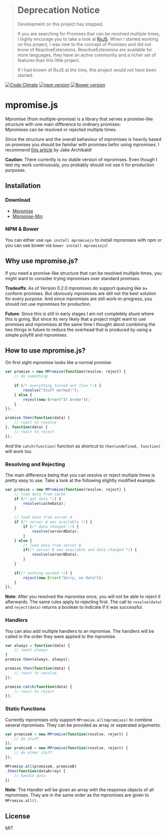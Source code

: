 > # Deprecation Notice
>
> Development on this project has stopped.
>
> If you are searching for Promises that can be resolved multiple times, I highly encurage you to take a look at [RxJS](https://github.com/Reactive-Extensions/RxJS).
> When I started working on this project, I was new to the concept of Promises and did not know of ReactiveExtensions. ReactiveExtensions are available for more languages, they have an active community and a richer set of features than this little project.
>
> If I had known of RxJS at the time, this project would not have been started.

[![Code Climate](https://codeclimate.com/github/lucianw/mpromise/badges/gpa.svg)](https://codeclimate.com/github/lucianw/MPromise)
[![npm version](https://badge.fury.io/js/mpromisejs.svg)](http://badge.fury.io/js/mpromisejs)
[![Bower version](https://badge.fury.io/bo/mpromisejs.svg)](http://badge.fury.io/bo/mpromisejs)
# mpromise.js
Mpromise (from multiple-promise) is a library that serves a promise-like structure with one main difference to ordinary promises:  
Mpromises can be resolved or rejected multiple times. 

Since the structure and the overall behaviour of mpromises is heavily based on promises you should be familiar with promises befor using mpromises. I recommend [this article](https://developers.google.com/web/fundamentals/primers/promises) by Jake Archibald!

**Caution**: There currently is no stable version of mpromises. Even though I test my work continuously, you probably should not use it for production purposes.

## Installation

### Download

- [Mpromise](https://raw.githubusercontent.com/LucianW/MPromise/master/build/mpromise.js)
- [Mpromise-Min](https://raw.githubusercontent.com/LucianW/MPromise/master/build/mpromise.min.js)

### NPM & Bower

You can either use `npm install mpromisejs` to install mpromises with npm or you can use bower via `bower install mpromisejs`!

## Why use mpromise.js?
If you need a promise-like structure that can be resolved multiple times, you might want to consider trying mpromises over standard promises.

**Tradeoffs**: As of Version 0.2.0 mpromises do support queuing like a+ conform promises. But obviously mpromises are still not the best solution for every purpose. And since mpromises are still work-in-progress, you should not use mpromises for production.

**Future**: Since this is still in early stages I am not completely shure where this is going. But since its very likely that a project might want to use promises and mpromises at the same time I thought about combining the two things in future to reduce the overhead that is produced by using a simple polyfill and mpromises.

## How to use mpromise.js?
On first sight mpromise looks like a normal promise:

```js
var promise = new MPromise(function(resolve, reject) {
	// do something
	
	if (/* everything turned out fine */) {
		resolve("Stuff worked!");
	} else {
		reject(new Error("It broke"));
	}
});

promise.then(function(data) {
	// react to resolve
}, function(data) {
	// react to reject
});
```
And the `catch(function)` function as shortcut to `then(undefined, function)` will work too.

### Resolving and Rejecting
The main difference being that you can resolve or reject multiple times is pretty easy to use. Take a look at the following slightly modified example.

```js
var promise = new MPromise(function(resolve, reject) {
	// load data from cache
	if (/* got data */) {
		resolve(cacheData);
	} 
	
	// load data from server A
	if (/* server A was available */) {
		if (/* data changed */) {
			resolve(serverAData);
		}
	} else {
		// load data from server B
		if(/* server B was available and data changed */) {
			resolve(serverBData);
		}
	}
	
	if(/* nothing worked */) {
		reject(new Error("Sorry, no data"));
	}
});
```
**Note**: After you resolved the mpromise once, you will not be able to reject it afterwards. The same rules apply to rejecting first. The call to `resolve(data)` and `reject(data)` returns a boolean to indicate if it was successful.

### Handlers
You can also add multiple handlers to an mpromise. The handlers will be called in the order they were applied to the mpromise.

```js
var always = function(data) {
	// react always
}
promise.then(always, always);

promise.then(function(data) {
	// react to resolve
});

promise.catch(function(data) {
	// react to reject
});
```

### Static Functions
Currently mpromises only support `MPromise.all(mpromises)` to combine several mpromises. They can be provided as array or seperated arguments.

```js
var promiseA = new MPromise(function(resolve, reject) {
	// do stuff
});
var promiseB = new MPromise(function(resolve, reject) {
	// do other stuff
});

MPromise.all(promiseA, promiseB)
.then(function(dataArray) {
	// handle data
})
```
**Note**: The Handler will be given an array with the response objects of all mpromises. They are in the same order as the mpromises are given to `MPromise.all()`.

## License
MIT
